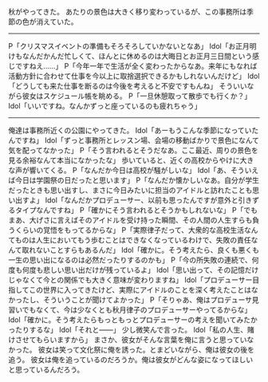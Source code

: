 秋がやってきた。
あたりの景色は大きく移り変わっているが、この事務所は季節の色が消えていた。

---

P「クリスマスイベントの準備もそろそろしていかないとなあ」
Idol「お正月明けもなんだかんだ忙しくて、ほんとに休めるのは大晦日とお正月三日間という感じですねえ……」
P「今年一年で生活が全く変わったからなあ。来年にもなれば活動方針に合わせて仕事を今以上に取捨選択できるかもしれないんだけど」
Idol「どうしても来た仕事を断るのは今後を考えると不安ですもんね」
そういいながら彼女はスケジュール帳を眺める。
P「一旦休憩取って散歩でも行くか？」
Idol「いいですね。なんかずっと座っているのも疲れちゃう」

---

俺達は事務所近くの公園にやってきた。
Idol「あーもうこんな季節になっていたんですね」
Idol「ずっと事務所とレッスン場、会場の移動ばかりで景色になんて気を配ってなかった」
P「そう言われるとそうだなあ。ここ最近、周りの景色を見る余裕なんて本当になかったな」
歩いていると、近くの高校からやけに大きな声が響いてくる。
P「なんだか今日は高校が騒がしいな」
Idol「あ、そういえば今日は学園祭の日だったと思います」
P「なんだか懐かしいなあ。自分が学生だったときも思い出すし、まさに今日みたいに担当のアイドルと訪れたことも思い出すよ」
Idol「なんだかプロデューサー、以前も思ったんですが意外と引きずるタイプなんですね」
P「確かにそう言われるとそうかもしれないな」
P「でもまあ、大げさに言えばそのアイドルを受け持った瞬間、その人間の人生すらも負うくらいの覚悟をもってるからな」
P「実際律子だって、大衆的な高校生活なんてものは人生においてもう歩むことはできなくなっているわけで、失敗の責任なんて取れないことすらもあるんだ」
Idol「確かに。そう考えたら、良くも悪くも一生の思い出になるのは必然だったりするのかも」
P「今の所失敗の連続で、何度も何度も悲しい思い出だけが残っているよ」
Idol「思い出って、その記憶だけじゃなくて今との関係でも大きく意味が変わりますね」
Idol「プロデューサー目指してこの世界に入ってきたけど、実際にアイドルのことを深く考えたことはなかったし、そういうことが聞けてよかった」
P「そりゃあ、俺はプロデューサ見習いでもなくて、今は少なくとも秋月律子のプロデューサーやってるからな」
Idol「確かに。そう考えたらもっともっとプロデューサーの考えを聞いてみたかったりするな」
Idol「それと――」
少し微笑んで言った。
Idol「私の人生、賭けさせてもらいますから」
まさか、彼女がそんな言葉を俺に言うと思っていなかった。
彼女は笑って文化祭に俺を誘った。とまどいながら、俺は彼女の後を追う。
彼女は俺を追っているのだろうか。俺は彼女がどんな姿になってほしいと思っているんだろう。
